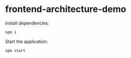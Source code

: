 # frontend-architecture-demo

Install dependencies:

    npm i

Start the application:

    npm start